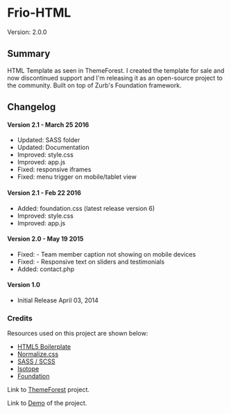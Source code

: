 # Frio-HTML

Version: 2.0.0

## Summary

HTML Template as seen in ThemeForest. I created the template for sale and now discontinued support and I'm releasing it as an open-source project to the community. Built on top of Zurb's Foundation framework.

## Changelog

#### Version 2.1 - March 25 2016

* Updated: SASS folder
* Updated: Documentation
* Improved: style.css
* Improved: app.js
* Fixed: responsive iframes
* Fixed: menu trigger on mobile/tablet view

#### Version 2.1 - Feb 22 2016

* Added: foundation.css (latest release version 6)
* Improved: style.css
* Improved: app.js

#### Version 2.0 - May 19 2015

* Fixed: - Team member caption not showing on mobile devices
* Fixed: - Responsive text on sliders and testimonials
* Added: contact.php


#### Version 1.0

* Initial Release April 03, 2014

### Credits

Resources used on this project are shown below:

* [HTML5 Boilerplate](http://html5boilerplate.com)
* [Normalize.css](http://necolas.github.com/normalize.css)
* [SASS / SCSS](http://sass-lang.com/)
* [Isotope](https://isotope.metafizzy.co/)
* [Foundation](http://foundation.zurb.com/)


Link to [ThemeForest](https://themeforest.net/item/frio-one-page-zurb-foundation-template/7298727) project.

Link to [Demo](https://themeforest.net/item/frio-one-page-zurb-foundation-template/7298727) of the project.
